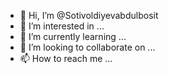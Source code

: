 - 👋 Hi, I’m @Sotivoldiyevabdulbosit
- 👀 I’m interested in ...
- 🌱 I’m currently learning ...
- 💞️ I’m looking to collaborate on ...
- 📫 How to reach me ...

<!---
Sotivoldiyevabdulbosit/Sotivoldiyevabdulbosit is a ✨ special ✨ repository because its `README.md` (this file) appears on your GitHub profile.
You can click the Preview link to take a look at your changes.
--->
